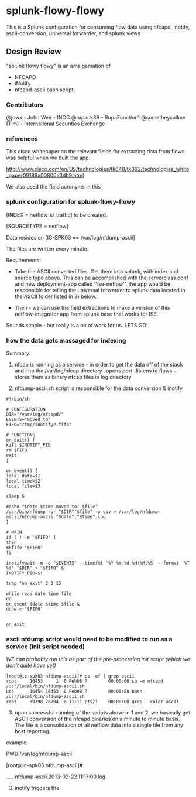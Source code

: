splunk-flowy-flowy
==================

This is a Splunk configuration for consuming flow data using nfcapd, inotify, ascii-conversion, universal forwarder, and splunk views


## Design Review

"splunk flowy flowy" is an amalgamation of 
- NFCAPD 
- iNotify 
- nfcapd-ascii bash script,  

### Contributors

@jcwx - John Weir - INOC
@rupack89 - RupaFunction1
@sometheycallme (Tim) - International Securities Exchange

### references

This cisco whitepaper on the relevant fields for extracting data from flows was helpful when we built the app.

http://www.cisco.com/en/US/technologies/tk648/tk362/technologies_white_paper09186a00800a3db9.html

We also used the field acronyms in this 


### splunk configuration for splunk-flowy-flowy

[INDEX = netflow_si_traffic] to be created.

[SOURCETYPE = netflow]

Data resides on [IC-SPK03 == /var/log/nfdump-ascii]

The files are written every minute.

Requirements:

- Take the ASCII converted files.  Get them into splunk, with index and source type above.  This can be accomplished with the serverclass.conf  and new deployment-app called ''ise-netfow''.  the app would be responsible for telling the universal forwarder to splunk data located in the ASCII folder listed in  3) below.    

- Then - we can use the field extractions to make a version of this netflow-integrator app from splunk base that works for ISE.

Sounds simple - but really is a bit of work for us.  LETS GO!

### how the data gets massaged for indexing

Summary:
1) nfcap is running as a service - in order to get the data off of the stack and into the /var/log/nfcap directory
-opens port
-listens to flows
-stores them as binary nfcap files in log directory


2) nfdump-ascii.sh script is responsible for the data conversion & inotify

```
#!/bin/sh

# CONFIGURATION
DIR="/var/log/nfcapd/"
EVENTS="moved_to"
FIFO="/tmp/inotify2.fifo"

# FUNCTIONS
on_exit() {
kill $INOTIFY_PID
rm $FIFO
exit
}

on_event() {
local date=$1
local time=$2
local file=$3

sleep 5

#echo "$date $time moved to: $file"
/usr/bin/nfdump -qr "$DIR""$file" -o csv > /var/log/nfdump-ascii/nfdump-ascii."$date"."$time".log
}

# MAIN
if [ ! -e "$FIFO" ]
then
mkfifo "$FIFO"
fi

inotifywait -m -e "$EVENTS" --timefmt '%Y-%m-%d %H:%M:%S' --format '%T %f' "$DIR" > "$FIFO" &
INOTIFY_PID=$!

trap "on_exit" 2 3 15

while read date time file
do
on_event $date $time $file &
done < "$FIFO"


on_exit
```

###  ascii nfdump script would need to be modified to run as a service (init script needed)
<i> WE can probably run this as part of the pre-processing init script (which we don't quite have yet) </i>

```
[root@ic-spk03 nfdump-ascii]# ps -ef | grep ascii
root     16453     1  0 Feb08 ?        00:00:00 su -m nfcapd /usr/local/bin/nfdump-ascii.sh
uc4      16454 16453  0 Feb08 ?        00:00:08 bash /usr/local/bin/nfdump-ascii.sh
root     30398 28794  0 11:11 pts/1    00:00:00 grep --color ascii
```


3) upon successful running of the scripts above in 1 and 2, we basically get ASCII conversion of the nfcapd binaries on a minute to minute basis.    The file is a consolidation of all netflow data into a single file from any host reporting.    

example:

PWD 
/var/log/nfdump-ascii

[root@ic-spk03 nfdump-ascii]#

.....
  nfdump-ascii.2013-02-22.11:17:00.log



3) inotify triggers the 
